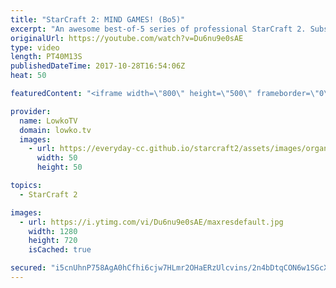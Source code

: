 ```yaml
---
title: "StarCraft 2: MIND GAMES! (Bo5)"
excerpt: "An awesome best-of-5 series of professional StarCraft 2. Subscribe for more videos: http://lowko.tv/youtube Professional best-of-7: https://goo.gl/cLp2ev  Bly versus Harstem in a fun series of high level StarCraft 2. In these matches, both players continously change up their build orders and try to outsmart"
originalUrl: https://youtube.com/watch?v=Du6nu9e0sAE
type: video
length: PT40M13S
publishedDateTime: 2017-10-28T16:54:06Z
heat: 50

featuredContent: "<iframe width=\"800\" height=\"500\" frameborder=\"0\" src=\"https://www.youtube.com/embed/Du6nu9e0sAE\" allow=\"accelerometer; autoplay; encrypted-media; gyroscope; picture-in-picture\" allowfullscreen></iframe>"

provider:
  name: LowkoTV
  domain: lowko.tv
  images:
    - url: https://everyday-cc.github.io/starcraft2/assets/images/organizations/lowko.tv-50x50.jpg
      width: 50
      height: 50

topics:
  - StarCraft 2

images:
  - url: https://i.ytimg.com/vi/Du6nu9e0sAE/maxresdefault.jpg
    width: 1280
    height: 720
    isCached: true

secured: "i5cnUhnP758AgA0hCfhi6cjw7HLmr2OHaERzUlcvins/2n4bDtqCON6w1SGcXO9HF2ug2qUV81mHpkPafwHmh//74HoKllOkO5XlPOqvaS392G6+aEdnL3BSO/s3mQvGlX4gQzx3CKkspyGcIvie0BFgHYynz3TP5tI5Gy7AKTZLXRieSEtr9rM8J71bUqrxf5S7TF/mdTbtF+QXaCzWXR8p6FH8Or2CiOj4VXJXekmNAru1wLUzukxtyTI9RvsEulY5O2sKo2P76rf3RNfMCbW7MGTjUaPmDauxHj9BR7pkNTfFo9LxU+jJ0P3BmGk6voz/18sq67Vqh70ju9c/zMfKWmrnasbiaq1KziRQAiQZdDJT3ZUqU/rFoytOyxOT0+VbNHvzyL1aREUoFG/tekYNMxZgjFsslS7H5GbKVEI=;c1n940914VtB5eQa8MChdg=="
---
```


